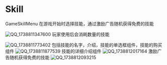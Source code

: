# Skill
GameSkillMenu
在游戏开始时选择技能，通过激励广告随机获得免费的技能

![QQ_1738811347600](https://github.com/user-attachments/assets/d6e8c158-9c41-4391-8d44-0deb4ce7d420)
玩家使用后会消耗数量的技能

![QQ_1738811773402](https://github.com/user-attachments/assets/6503604a-22db-44ff-b328-d9a81059bd92)
包括技能的名字，介绍，技能的单选框组件，技能的购买组件
![QQ_1738811877539](https://github.com/user-attachments/assets/469d9d07-3bf4-41ec-af06-c98771685e2e)
技能的详细介绍组件
![QQ_1738812017164](https://github.com/user-attachments/assets/d2a70be9-713f-452f-9d93-60451d30bc53)
激励广告随机获得免费的技能
![QQ_1738812093215](https://github.com/user-attachments/assets/2976d4e3-334d-4774-8d9f-89b596610f2b)

